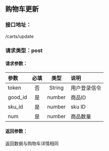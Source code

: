 ## 购物车更新
### 接口地址：
/carts/update
### 请求类型：post
#### 请求参数：
|参数 | 必填 | 类型 |  说明|
|:---|:---:|:---:|:---|
| token | 否 | String | 用户登录信令 |
| good_id | 是 | number | 商品ID |
| sku_id | 是 | number | sku ID |
| num | 是 | number | 商品数量 |
#### 返回参数：
返回数据与购物车详情相同